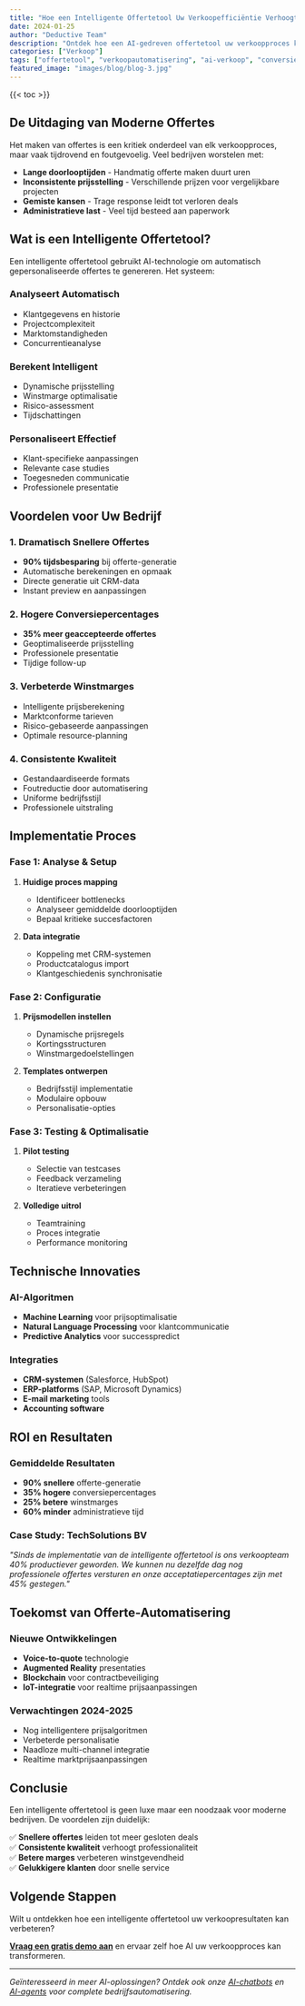 ```yaml
---
title: "Hoe een Intelligente Offertetool Uw Verkoopefficiëntie Verhoogt"
date: 2024-01-25
author: "Deductive Team"
description: "Ontdek hoe een AI-gedreven offertetool uw verkoopproces kan automatiseren en uw conversiepercentages kan verbeteren."
categories: ["Verkoop"]
tags: ["offertetool", "verkoopautomatisering", "ai-verkoop", "conversieoptimalisatie"]
featured_image: "images/blog/blog-3.jpg"
---
```


{{< toc >}}

## De Uitdaging van Moderne Offertes

Het maken van offertes is een kritiek onderdeel van elk verkoopproces, maar vaak tijdrovend en foutgevoelig. Veel bedrijven worstelen met:

- **Lange doorlooptijden** - Handmatig offerte maken duurt uren
- **Inconsistente prijsstelling** - Verschillende prijzen voor vergelijkbare projecten
- **Gemiste kansen** - Trage response leidt tot verloren deals
- **Administratieve last** - Veel tijd besteed aan paperwork

## Wat is een Intelligente Offertetool?

Een intelligente offertetool gebruikt AI-technologie om automatisch gepersonaliseerde offertes te genereren. Het systeem:

### Analyseert Automatisch
- Klantgegevens en historie
- Projectcomplexiteit
- Marktomstandigheden
- Concurrentieanalyse

### Berekent Intelligent
- Dynamische prijsstelling
- Winstmarge optimalisatie
- Risico-assessment
- Tijdschattingen

### Personaliseert Effectief
- Klant-specifieke aanpassingen
- Relevante case studies
- Toegesneden communicatie
- Professionele presentatie

## Voordelen voor Uw Bedrijf

### 1. Dramatisch Snellere Offertes
- **90% tijdsbesparing** bij offerte-generatie
- Automatische berekeningen en opmaak
- Directe generatie uit CRM-data
- Instant preview en aanpassingen

### 2. Hogere Conversiepercentages
- **35% meer geaccepteerde offertes**
- Geoptimaliseerde prijsstelling
- Professionele presentatie
- Tijdige follow-up

### 3. Verbeterde Winstmarges
- Intelligente prijsberekening
- Marktconforme tarieven
- Risico-gebaseerde aanpassingen
- Optimale resource-planning

### 4. Consistente Kwaliteit
- Gestandaardiseerde formats
- Foutreductie door automatisering
- Uniforme bedrijfsstijl
- Professionele uitstraling

## Implementatie Proces

### Fase 1: Analyse & Setup
1. **Huidige proces mapping**
   - Identificeer bottlenecks
   - Analyseer gemiddelde doorlooptijden
   - Bepaal kritieke succesfactoren

2. **Data integratie**
   - Koppeling met CRM-systemen
   - Productcatalogus import
   - Klantgeschiedenis synchronisatie

### Fase 2: Configuratie
1. **Prijsmodellen instellen**
   - Dynamische prijsregels
   - Kortingsstructuren
   - Winstmargedoelstellingen

2. **Templates ontwerpen**
   - Bedrijfsstijl implementatie
   - Modulaire opbouw
   - Personalisatie-opties

### Fase 3: Testing & Optimalisatie
1. **Pilot testing**
   - Selectie van testcases
   - Feedback verzameling
   - Iteratieve verbeteringen

2. **Volledige uitrol**
   - Teamtraining
   - Proces integratie
   - Performance monitoring

## Technische Innovaties

### AI-Algoritmen
- **Machine Learning** voor prijsoptimalisatie
- **Natural Language Processing** voor klantcommunicatie
- **Predictive Analytics** voor successpredict

### Integraties
- **CRM-systemen** (Salesforce, HubSpot)
- **ERP-platforms** (SAP, Microsoft Dynamics)
- **E-mail marketing** tools
- **Accounting software**

## ROI en Resultaten

### Gemiddelde Resultaten
- **90% snellere** offerte-generatie
- **35% hogere** conversiepercentages
- **25% betere** winstmarges
- **60% minder** administratieve tijd

### Case Study: TechSolutions BV
*"Sinds de implementatie van de intelligente offertetool is ons verkoopteam 40% productiever geworden. We kunnen nu dezelfde dag nog professionele offertes versturen en onze acceptatiepercentages zijn met 45% gestegen."*

## Toekomst van Offerte-Automatisering

### Nieuwe Ontwikkelingen
- **Voice-to-quote** technologie
- **Augmented Reality** presentaties
- **Blockchain** voor contractbeveiliging
- **IoT-integratie** voor realtime prijsaanpassingen

### Verwachtingen 2024-2025
- Nog intelligentere prijsalgoritmen
- Verbeterde personalisatie
- Naadloze multi-channel integratie
- Realtime marktprijsaanpassingen

## Conclusie

Een intelligente offertetool is geen luxe maar een noodzaak voor moderne bedrijven. De voordelen zijn duidelijk:

✅ **Snellere offertes** leiden tot meer gesloten deals  
✅ **Consistente kwaliteit** verhoogt professionaliteit  
✅ **Betere marges** verbeteren winstgevendheid  
✅ **Gelukkigere klanten** door snelle service  

## Volgende Stappen

Wilt u ontdekken hoe een intelligente offertetool uw verkoopresultaten kan verbeteren?

[**Vraag een gratis demo aan**](/contact) en ervaar zelf hoe AI uw verkoopproces kan transformeren.

---

*Geïnteresseerd in meer AI-oplossingen? Ontdek ook onze [AI-chatbots](/oplossingen/ai-chatbot/) en [AI-agents](/oplossingen/ai-agents/) voor complete bedrijfsautomatisering.*